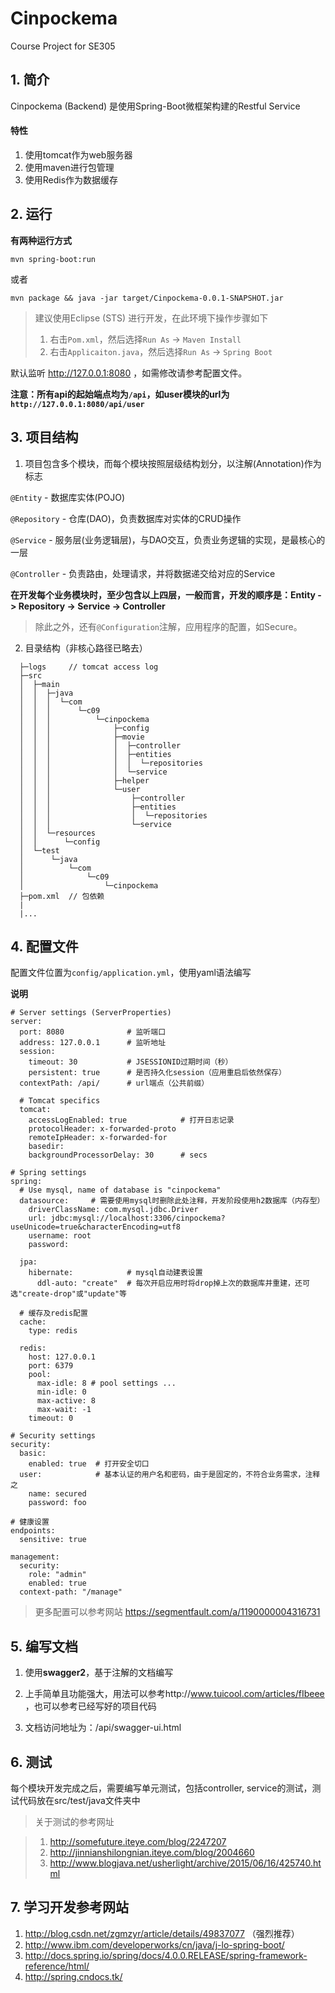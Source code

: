# Cinpockema
Course Project for SE305


## 1. 简介
Cinpockema (Backend) 是使用Spring-Boot微框架构建的Restful Service

#### 特性

1. 使用tomcat作为web服务器
2. 使用maven进行包管理
3. 使用Redis作为数据缓存

## 2. 运行
**有两种运行方式**
```
mvn spring-boot:run
```
或者
```
mvn package && java -jar target/Cinpockema-0.0.1-SNAPSHOT.jar
```

> 建议使用Eclipse (STS) 进行开发，在此环境下操作步骤如下
> 1. 右击```Pom.xml```，然后选择```Run As``` -> ```Maven Install```
> 2. 右击```Applicaiton.java```，然后选择```Run As``` -> ```Spring Boot```

默认监听 http://127.0.0.1:8080 ，如需修改请参考配置文件。

**注意：所有api的起始端点均为```/api```，如user模块的url为 ```http://127.0.0.1:8080/api/user```**

## 3. 项目结构
1. 项目包含多个模块，而每个模块按照层级结构划分，以注解(Annotation)作为标志

  ```@Entity``` - 数据库实体(POJO)

  ```@Repository``` - 仓库(DAO)，负责数据库对实体的CRUD操作

  ```@Service``` - 服务层(业务逻辑层)，与DAO交互，负责业务逻辑的实现，是最核心的一层

  ```@Controller``` - 负责路由，处理请求，并将数据递交给对应的Service

  **在开发每个业务模块时，至少包含以上四层，一般而言，开发的顺序是：Entity -> Repository -> Service -> Controller**

  > 除此之外，还有```@Configuration```注解，应用程序的配置，如Secure。

2. 目录结构（非核心路径已略去）
```
  ├─logs     // tomcat access log
  ├─src
  │  ├─main
  │  │  ├─java
  │  │  │  └─com
  │  │  │      └─c09
  │  │  │          └─cinpockema
  │  │  │              ├─config
  │  │  │              ├─movie
  │  │  │              │  ├─controller
  │  │  │              │  ├─entities
  │  │  │              │  │  └─repositories
  │  │  │              │  └─service
  │  │  │              ├─helper
  │  │  │              └─user
  │  │  │                  ├─controller
  │  │  │                  ├─entities
  │  │  │                  │  └─repositories
  │  │  │                  └─service
  │  │  └─resources
  │  │      └─config
  │  └─test
  │      └─java
  │          └─com
  │              └─c09
  │                  └─cinpockema
  ├─pom.xml  // 包依赖
  |
  |...
```

## 4. 配置文件
配置文件位置为```config/application.yml```，使用yaml语法编写

**说明**
```
# Server settings (ServerProperties)
server:
  port: 8080              # 监听端口
  address: 127.0.0.1      # 监听地址
  session:                
    timeout: 30           # JSESSIONID过期时间（秒）
    persistent: true      # 是否持久化session（应用重启后依然保存）
  contextPath: /api/      # url端点（公共前缀）

  # Tomcat specifics
  tomcat:
    accessLogEnabled: true            # 打开日志记录
    protocolHeader: x-forwarded-proto
    remoteIpHeader: x-forwarded-for
    basedir:
    backgroundProcessorDelay: 30      # secs

# Spring settings
spring:
  # Use mysql, name of database is "cinpockema"
  datasource:     # 需要使用mysql时删除此处注释，开发阶段使用h2数据库（内存型）
    driverClassName: com.mysql.jdbc.Driver
    url: jdbc:mysql://localhost:3306/cinpockema?useUnicode=true&characterEncoding=utf8
    username: root
    password:

  jpa:
    hibernate:            # mysql自动建表设置
      ddl-auto: "create"  # 每次开启应用时将drop掉上次的数据库并重建，还可选"create-drop"或"update"等

  # 缓存及redis配置
  cache:
    type: redis

  redis:
    host: 127.0.0.1
    port: 6379
    pool:
      max-idle: 8 # pool settings ...  
      min-idle: 0
      max-active: 8
      max-wait: -1
    timeout: 0

# Security settings
security:
  basic:
    enabled: true  # 打开安全切口
  user:            # 基本认证的用户名和密码，由于是固定的，不符合业务需求，注释之
    name: secured  
    password: foo

# 健康设置
endpoints:
  sensitive: true

management:
  security:
    role: "admin"
    enabled: true
  context-path: "/manage"

```

> 更多配置可以参考网站
> https://segmentfault.com/a/1190000004316731

## 5. 编写文档
1. 使用**swagger2**，基于注解的文档编写

2. 上手简单且功能强大，用法可以参考http://www.tuicool.com/articles/fIbeee ，也可以参考已经写好的项目代码

3. 文档访问地址为：/api/swagger-ui.html

## 6. 测试
每个模块开发完成之后，需要编写单元测试，包括controller, service的测试，测试代码放在src/test/java文件夹中

> 关于测试的参考网址

> 1. http://somefuture.iteye.com/blog/2247207
> 2. http://jinnianshilongnian.iteye.com/blog/2004660
> 3. http://www.blogjava.net/usherlight/archive/2015/06/16/425740.html

## 7. 学习开发参考网站
1. http://blog.csdn.net/zgmzyr/article/details/49837077 （强烈推荐）
2. http://www.ibm.com/developerworks/cn/java/j-lo-spring-boot/
3. http://docs.spring.io/spring/docs/4.0.0.RELEASE/spring-framework-reference/html/
4. http://spring.cndocs.tk/
